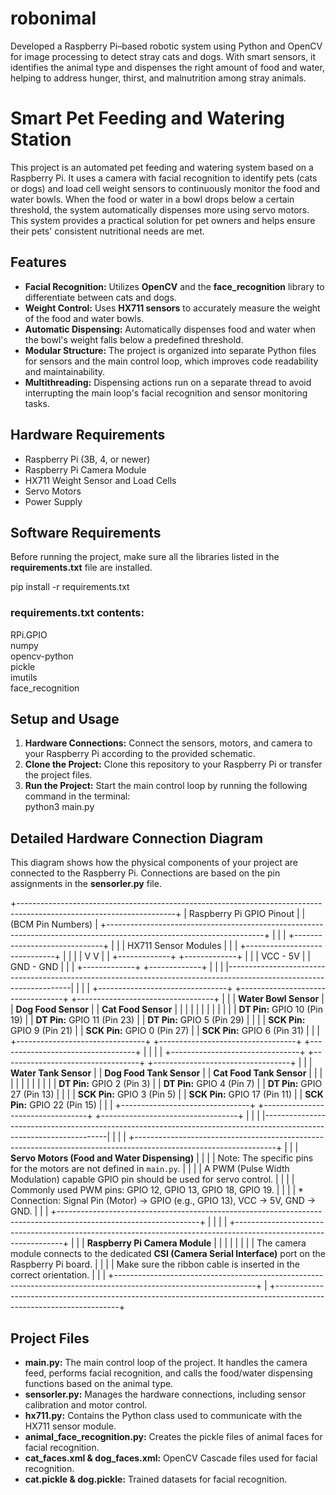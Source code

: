# robonimal
Developed a Raspberry Pi–based robotic system using Python and OpenCV for image processing to detect stray cats and dogs. With smart sensors, it identifies the animal type and dispenses the right amount of food and water, helping to address hunger, thirst, and malnutrition among stray animals.



# **Smart Pet Feeding and Watering Station**

This project is an automated pet feeding and watering system based on a Raspberry Pi. It uses a camera with facial recognition to identify pets (cats or dogs) and load cell weight sensors to continuously monitor the food and water bowls. When the food or water in a bowl drops below a certain threshold, the system automatically dispenses more using servo motors. This system provides a practical solution for pet owners and helps ensure their pets' consistent nutritional needs are met.

## **Features**

* **Facial Recognition:** Utilizes **OpenCV** and the **face\_recognition** library to differentiate between cats and dogs.  
* **Weight Control:** Uses **HX711 sensors** to accurately measure the weight of the food and water bowls.  
* **Automatic Dispensing:** Automatically dispenses food and water when the bowl's weight falls below a predefined threshold.  
* **Modular Structure:** The project is organized into separate Python files for sensors and the main control loop, which improves code readability and maintainability.  
* **Multithreading:** Dispensing actions run on a separate thread to avoid interrupting the main loop's facial recognition and sensor monitoring tasks.

## **Hardware Requirements**

* Raspberry Pi (3B, 4, or newer)  
* Raspberry Pi Camera Module  
* HX711 Weight Sensor and Load Cells  
* Servo Motors  
* Power Supply

## **Software Requirements**

Before running the project, make sure all the libraries listed in the **requirements.txt** file are installed.

pip install \-r requirements.txt

### **requirements.txt contents:**

RPi.GPIO  
numpy  
opencv-python  
pickle  
imutils  
face\_recognition

## **Setup and Usage**

1. **Hardware Connections:** Connect the sensors, motors, and camera to your Raspberry Pi according to the provided schematic.  
2. **Clone the Project:** Clone this repository to your Raspberry Pi or transfer the project files.  
3. **Run the Project:** Start the main control loop by running the following command in the terminal:  
   python3 main.py

## **Detailed Hardware Connection Diagram**

This diagram shows how the physical components of your project are connected to the Raspberry Pi. Connections are based on the pin assignments in the **sensorler.py** file.

+---------------------------------------------------------------------------------------------------------------------+
|                                                  Raspberry Pi GPIO Pinout                                           |
|                                                   (BCM Pin Numbers)                                                 |
+---------------------------------------------------------------------------------------------------------------------+
|                                                                                                                     |
|                                         +------------------------------+                                            |
|                                         |       HX711 Sensor Modules       |                                            |
|                                         +------------------------------+                                            |
|                                                                                                                     |
|                                           V                             V                                           |
|                                    +-------------+               +-------------+                                    |
|                                    |   VCC - 5V  |               |  GND - GND  |                                    |
|                                    +-------------+               +-------------+                                    |
|                                                                                                                     |
|---------------------------------------------------------------------------------------------------------------------|
|                                                                                                                     |
| +--------------------------------+ +----------------------------------+ +----------------------------------+       |
| | **Water Bowl Sensor** | | **Dog Food Sensor** | | **Cat Food Sensor** |       |
| |                                | |                                  | |                                  |       |
| | **DT Pin:** GPIO 10 (Pin 19)   | | **DT Pin:** GPIO 11 (Pin 23)     | | **DT Pin:** GPIO 5 (Pin 29)      |       |
| | **SCK Pin:** GPIO 9 (Pin 21)   | | **SCK Pin:** GPIO 0 (Pin 27)     | | **SCK Pin:** GPIO 6 (Pin 31)     |       |
| +--------------------------------+ +----------------------------------+ +----------------------------------+       |
|                                                                                                                     |
| +--------------------------------+ +----------------------------------+ +----------------------------------+       |
| | **Water Tank Sensor** | | **Dog Food Tank Sensor** | | **Cat Food Tank Sensor** |       |
| |                                | |                                  | |                                  |       |
| | **DT Pin:** GPIO 2 (Pin 3)     | | **DT Pin:** GPIO 4 (Pin 7)       | | **DT Pin:** GPIO 27 (Pin 13)     |       |
| | **SCK Pin:** GPIO 3 (Pin 5)    | | **SCK Pin:** GPIO 17 (Pin 11)    | | **SCK Pin:** GPIO 22 (Pin 15)    |       |
| +--------------------------------+ +----------------------------------+ +----------------------------------+       |
|                                                                                                                     |
|---------------------------------------------------------------------------------------------------------------------|
|                                                                                                                     |
| +-----------------------------------------------------------------------------------------------------------------+ |
| | **Servo Motors (Food and Water Dispensing)** | |
| | Note: The specific pins for the motors are not defined in `main.py`.                                            | |
| | A PWM (Pulse Width Modulation) capable GPIO pin should be used for servo control.                               | |
| | Commonly used PWM pins: GPIO 12, GPIO 13, GPIO 18, GPIO 19.                                                     | |
| | * Connection: Signal Pin (Motor) -> GPIO (e.g., GPIO 13), VCC -> 5V, GND -> GND.                                 | |
| +-----------------------------------------------------------------------------------------------------------------+ |
|                                                                                                                     |
| +-----------------------------------------------------------------------------------------------------------------+ |
| | **Raspberry Pi Camera Module** | |
| |                                                                                                                 | |
| | The camera module connects to the dedicated **CSI (Camera Serial Interface)** port on the Raspberry Pi board.  | |
| | Make sure the ribbon cable is inserted in the correct orientation.                                              | |
| +-----------------------------------------------------------------------------------------------------------------+ |
+---------------------------------------------------------------------------------------------------------------------+


## **Project Files**

* **main.py:** The main control loop of the project. It handles the camera feed, performs facial recognition, and calls the food/water dispensing functions based on the animal type.  
* **sensorler.py:** Manages the hardware connections, including sensor calibration and motor control.  
* **hx711.py:** Contains the Python class used to communicate with the HX711 sensor module.  
* **animal\_face\_recognition.py:** Creates the pickle files of animal faces for facial recognition.  
* **cat\_faces.xml & dog\_faces.xml:** OpenCV Cascade files used for facial recognition.  
* **cat.pickle & dog.pickle:** Trained datasets for facial recognition.
